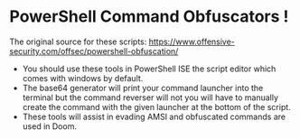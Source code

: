 # PowerShell Command Obfuscators !
The original source for these scripts: https://www.offensive-security.com/offsec/powershell-obfuscation/
- You should use these tools in PowerShell ISE the script editor which comes with windows by default.
- The base64 generator will print your command launcher into the terminal but the command reverser will not you will have to 
  manually create the command with the given launcher at the bottom of the script.
- These tools will assist in evading AMSI and obfuscated commands are used in Doom.